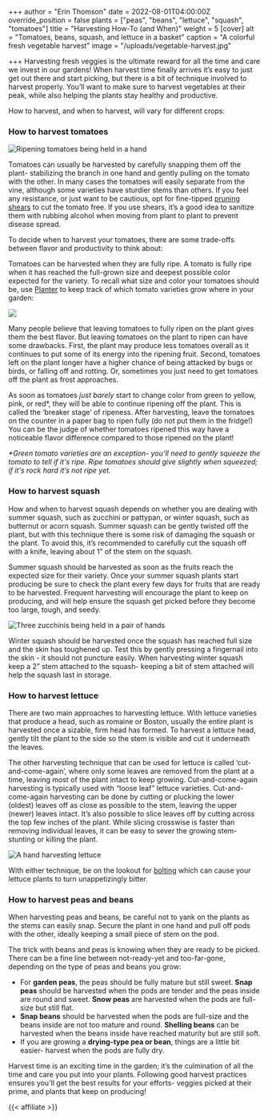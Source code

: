 +++
author = "Erin Thomson"
date = 2022-08-01T04:00:00Z
override_position = false
plants = ["peas", "beans", "lettuce", "squash", "tomatoes"]
title = "Harvesting How-To (and When)"
weight = 5
[cover]
alt = "Tomatoes, beans, squash, and lettuce in a basket"
caption = "A colorful fresh vegetable harvest"
image = "/uploads/vegetable-harvest.jpg"

+++
Harvesting fresh veggies is the ultimate reward for all the time and care we invest in our gardens! When harvest time finally arrives it’s easy to just get out there and start picking, but there is a bit of technique involved to harvest properly. You’ll want to make sure to harvest vegetables at their peak, while also helping the plants stay healthy and productive.

How to harvest, and when to harvest, will vary for different crops:

### How to harvest tomatoes

![Ripening tomatoes being held in a hand](/uploads/tomatoes-in-hand.jpg)

Tomatoes can usually be harvested by carefully snapping them off the plant- stabilizing the branch in one hand and gently pulling on the tomato with the other. In many cases the tomatoes will easily separate from the vine, although some varieties have sturdier stems than others. If you feel any resistance, or just want to be cautious, opt for fine-tipped [pruning shears](https://www.amazon.com/s?k=pruning+shears) to cut the tomato free. If you use shears, it’s a good idea to sanitize them with rubbing alcohol when moving from plant to plant to prevent disease spread.

To decide when to harvest your tomatoes, there are some trade-offs between flavor and productivity to think about:

Tomatoes can be harvested when they are fully ripe. A tomato is fully ripe when it has reached the full-grown size and deepest possible color expected for the variety. To recall what size and color your tomatoes should be, use [Planter](https://planter.garden/) to keep track of which tomato varieties grow where in your garden:

![](/uploads/tomato-variety-screenshot.jpg)

Many people believe that leaving tomatoes to fully ripen on the plant gives them the best flavor. But leaving tomatoes on the plant to ripen can have some drawbacks. First, the plant may produce less tomatoes overall as it continues to put some of its energy into the ripening fruit. Second, tomatoes left on the plant longer have a higher chance of being attacked by bugs or birds, or falling off and rotting. Or, sometimes you just need to get tomatoes off the plant as frost approaches.

As soon as tomatoes _just barely_ start to change color from green to yellow, pink, or red*, they will be able to continue ripening off the plant. This is called the ‘breaker stage’ of ripeness. After harvesting, leave the tomatoes on the counter in a paper bag to ripen fully (do not put them in the fridge!) You can be the judge of whether tomatoes ripened this way have a noticeable flavor difference compared to those ripened on the plant!

_*Green tomato varieties are an exception- you’ll need to gently squeeze the tomato to tell if it's ripe. Ripe tomatoes should give slightly when squeezed; if it's rock hard it’s not ripe yet._

### How to harvest squash

How and when to harvest squash depends on whether you are dealing with summer squash, such as zucchini or pattypan, or winter squash, such as butternut or acorn squash. Summer squash can be gently twisted off the plant, but with this technique there is some risk of damaging the squash or the plant. To avoid this, it’s recommended to carefully cut the squash off with a knife, leaving about 1” of the stem on the squash.

Summer squash should be harvested as soon as the fruits reach the expected size for their variety. Once your summer squash plants start producing be sure to check the plant every few days for fruits that are ready to be harvested. Frequent harvesting will encourage the plant to keep on producing, and will help ensure the squash get picked before they become too large, tough, and seedy.

![Three zucchinis being held in a pair of hands](/uploads/zucchini-in-hands.jpg)

Winter squash should be harvested once the squash has reached full size and the skin has toughened up. Test this by gently pressing a fingernail into the skin - it should not puncture easily. When harvesting winter squash keep a 2” stem attached to the squash- keeping a bit of stem attached will help the squash last in storage.

### How to harvest lettuce

There are two main approaches to harvesting lettuce. With lettuce varieties that produce a head, such as romaine or Boston, usually the entire plant is harvested once a sizable, firm head has formed. To harvest a lettuce head, gently tilt the plant to the side so the stem is visible and cut it underneath the leaves.

The other harvesting technique that can be used for lettuce is called ‘cut-and-come-again’, where only some leaves are removed from the plant at a time, leaving most of the plant intact to keep growing. Cut-and-come-again harvesting is typically used with “loose leaf” lettuce varieties. Cut-and-come-again harvesting can be done by cutting or plucking the lower (oldest) leaves off as close as possible to the stem, leaving the upper (newer) leaves intact. It’s also possible to slice leaves off by cutting across the top few inches of the plant. While slicing crosswise is faster than removing individual leaves, it can be easy to sever the growing stem- stunting or killing the plant.

![A hand harvesting lettuce](/uploads/harvest-lettuce.jpg)

With either technique, be on the lookout for [bolting](https://blog.planter.garden/posts/plant-bolting-a-seedy-situation/) which can cause your lettuce plants to turn unappetizingly bitter.

### How to harvest peas and beans

When harvesting peas and beans, be careful not to yank on the plants as the stems can easily snap. Secure the plant in one hand and pull off pods with the other, ideally keeping a small piece of stem on the pod.

The trick with beans and peas is knowing when they are ready to be picked. There can be a fine line between not-ready-yet and too-far-gone, depending on the type of peas and beans you grow:

* For **garden peas**, the peas should be fully mature but still sweet. **Snap peas** should be harvested when the pods are tender and the peas inside are round and sweet. **Snow peas** are harvested when the pods are full-size but still flat.
* **Snap beans** should be harvested when the pods are full-size and the beans inside are not too mature and round. **Shelling beans** can be harvested when the beans inside have reached maturity but are still soft.
* If you are growing a **drying-type pea or bean**, things are a little bit easier- harvest when the pods are fully dry.

Harvest time is an exciting time in the garden; it’s the culmination of all the time and care you put into your plants. Following good harvest practices ensures you'll get the best results for your efforts- veggies picked at their prime, and plants that keep on producing!

{{< affiliate >}}